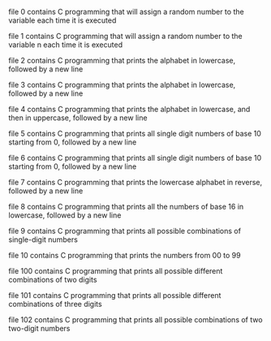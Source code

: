 file 0 contains C programming that will assign a random number to the variable
each time it is executed

file 1 contains C programming that will assign a random number to the variable n
each time it is executed

file 2 contains C programming that prints the alphabet in lowercase, followed by
a new line

file 3 contains C programming that prints the alphabet in lowercase, followed by
a new line

file 4 contains C programming that prints the alphabet in lowercase, and then in
uppercase, followed by a new line

file 5 contains C programming that prints all single digit numbers of base 10
starting from 0, followed by a new line

file 6 contains C programming that prints all single digit numbers of base 10
starting from 0, followed by a new line

file 7 contains C programming that prints the lowercase alphabet in reverse,
followed by a new line

file 8 contains C programming that prints all the numbers of base 16 in
lowercase, followed by a new line

file 9 contains C programming that prints all possible combinations of
single-digit numbers

file 10 contains C programming that prints the numbers from 00 to 99

file 100 contains C programming that prints all possible different combinations
of two digits

file 101 contains C programming that prints all possible different combinations
of three digits

file 102 contains C programming that prints all possible combinations of two
two-digit numbers